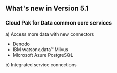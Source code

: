 ## What's new in Version 5.1

### Cloud Pak for Data common core services
a) Access more data with new connectors
   - Denodo
   - IBM watsonx.data™ Milvus
   - Microsoft Azure PostgreSQL

b) Integrated service connections
